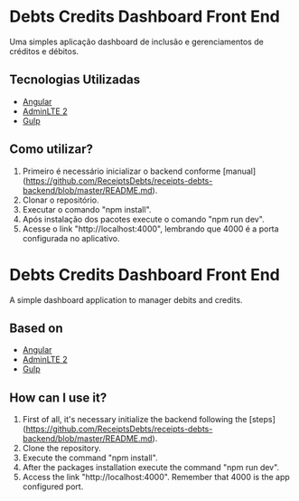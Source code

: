 # Debts Credits Dashboard Front End
Uma simples aplicação dashboard de inclusão e gerenciamentos de créditos e débitos.

## Tecnologias Utilizadas
* [Angular](https://angularjs.org/)
* [AdminLTE 2](https://almsaeedstudio.com/themes/AdminLTE/index2.html)
* [Gulp](http://gulpjs.com/)

## Como utilizar?
1. Primeiro é necessário inicializar o backend conforme [manual] (https://github.com/ReceiptsDebts/receipts-debts-backend/blob/master/README.md).
2. Clonar o repositório.
3. Executar o comando "npm install".
4. Após instalação dos pacotes execute o comando "npm run dev".
5. Acesse o link "http://localhost:4000", lembrando que 4000 é a porta configurada no aplicativo.


# Debts Credits Dashboard Front End
A simple dashboard application to manager debits and credits.

## Based on
* [Angular](https://angularjs.org/)
* [AdminLTE 2](https://almsaeedstudio.com/themes/AdminLTE/index2.html)
* [Gulp](http://gulpjs.com/)

## How can I use it?
1. First of all, it's necessary initialize the backend following the [steps] (https://github.com/ReceiptsDebts/receipts-debts-backend/blob/master/README.md).
2. Clone the repository.
3. Execute the command "npm install".
4. After the packages installation execute the command "npm run dev".
5. Access the link "http://localhost:4000". Remember that 4000 is the app configured port.

